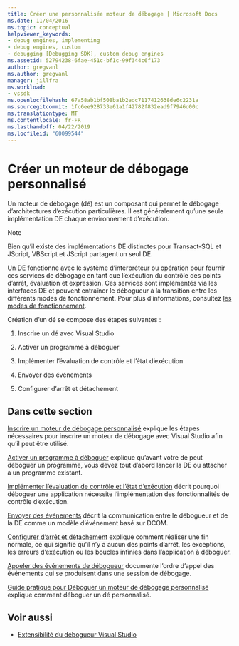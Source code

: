 ```yaml
---
title: Créer une personnalisée moteur de débogage | Microsoft Docs
ms.date: 11/04/2016
ms.topic: conceptual
helpviewer_keywords:
- debug engines, implementing
- debug engines, custom
- debugging [Debugging SDK], custom debug engines
ms.assetid: 52794238-6fae-451c-bf1c-99f344c6f173
author: gregvanl
ms.author: gregvanl
manager: jillfra
ms.workload:
- vssdk
ms.openlocfilehash: 67a58ab1bf508ba1b2edc7117412638de6c2231a
ms.sourcegitcommit: 1fc6ee928733e61a1f42782f832ead9f7946d00c
ms.translationtype: MT
ms.contentlocale: fr-FR
ms.lasthandoff: 04/22/2019
ms.locfileid: "60099544"
---
```

# <a name="create-a-custom-debug-engine"></a>Créer un moteur de débogage personnalisé
Un moteur de débogage (dé) est un composant qui permet le débogage d’architectures d’exécution particulières. Il est généralement qu’une seule implémentation DE chaque environnement d’exécution.

> [!NOTE]
>  Bien qu’il existe des implémentations DE distinctes pour Transact-SQL et JScript, VBScript et JScript partagent un seul DE.

 Un DE fonctionne avec le système d’interpréteur ou opération pour fournir ces services de débogage en tant que l’exécution du contrôle des points d’arrêt, évaluation et expression. Ces services sont implémentés via les interfaces DE et peuvent entraîner le débogueur à la transition entre les différents modes de fonctionnement. Pour plus d’informations, consultez [les modes de fonctionnement](../../extensibility/debugger/operational-modes.md).

 Création d’un dé se compose des étapes suivantes :

1. Inscrire un dé avec Visual Studio

2. Activer un programme à déboguer

3. Implémenter l’évaluation de contrôle et l’état d’exécution

4. Envoyer des événements

5. Configurer d’arrêt et détachement

## <a name="in-this-section"></a>Dans cette section
 [Inscrire un moteur de débogage personnalisé](../../extensibility/debugger/registering-a-custom-debug-engine.md) explique les étapes nécessaires pour inscrire un moteur de débogage avec Visual Studio afin qu’il peut être utilisé.

 [Activer un programme à déboguer](../../extensibility/debugger/enabling-a-program-to-be-debugged.md) explique qu’avant votre dé peut déboguer un programme, vous devez tout d’abord lancer la DE ou attacher à un programme existant.

 [Implémenter l’évaluation de contrôle et l’état d’exécution](../../extensibility/debugger/execution-control-and-state-evaluation.md) décrit pourquoi déboguer une application nécessite l’implémentation des fonctionnalités de contrôle d’exécution.

 [Envoyer des événements](../../extensibility/debugger/sending-events.md) décrit la communication entre le débogueur et de la DE comme un modèle d’événement basé sur DCOM.

 [Configurer d’arrêt et détachement](../../extensibility/debugger/termination-and-detaching.md) explique comment réaliser une fin normale, ce qui signifie qu’il n’y a aucun des points d’arrêt, les exceptions, les erreurs d’exécution ou les boucles infinies dans l’application à déboguer.

 [Appeler des événements de débogueur](../../extensibility/debugger/calling-debugger-events.md) documente l’ordre d’appel des événements qui se produisent dans une session de débogage.

 [Guide pratique pour Déboguer un moteur de débogage personnalisé](../../extensibility/debugger/how-to-debug-a-custom-debug-engine.md) explique comment déboguer un dé personnalisé.

## <a name="see-also"></a>Voir aussi
- [Extensibilité du débogueur Visual Studio](../../extensibility/debugger/visual-studio-debugger-extensibility.md)